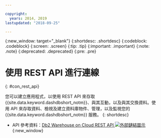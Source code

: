 ```yaml
---

copyright:
  years: 2014, 2019
lastupdated: "2018-09-25"

---
```


<!-- Attribute definitions --> 
{:new_window: target="_blank"}
{:shortdesc: .shortdesc}
{:codeblock: .codeblock}
{:screen: .screen}
{:tip: .tip}
{:important: .important}
{:note: .note}
{:deprecated: .deprecated}
{:pre: .pre}

# 使用 REST API 進行連線
{: #con_rest_api}

您可以建立應用程式，以使用 REST API 來存取 {{site.data.keyword.dashdbshort_notm}}、與其互動，以及與其交換資料。使用 API 來存取資料、檢視及建立資料庫物件、管理，以及監視您的 {{site.data.keyword.dashdbshort_notm}} 服務。
{: shortdesc}

- API 參考資料：[Db2 Warehouse on Cloud REST API ![外部鏈結圖示](../../../icons/launch-glyph.svg "外部鏈結圖示")](http://ibm.biz/db2whc_api){:new_window}
    


